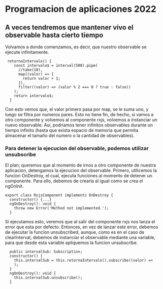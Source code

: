 # Programacion de aplicaciones 2022

## A veces tendremos que mantener vivo el observable hasta cierto tiempo

Volvamos a donde comenzamos, es decir, que nuestro observable se ejecute infinitamente.

```
 retornaIntervalo() {
    const intervalo$ = interval(500).pipe(
      //take(10),
      map((valor) => {
        return valor + 1;
      }),
      filter((valor) => (valor % 2 === 0 ? true : false))
    );
    return intervalo$;
  }
```

Con esto vemos que, el valor primero pasa por map, se le suma uno, y luego se filtra por numeros pares. Esto no tiene fin, de hecho, si vamos a otro componente y volvemos al componente rxjs, volvemos a instanciar un nuevo observable. Asi, podriamos tener infinitos observables durante un tiempo infinito (hasta que exista espacio de memoria que permita almacenar el tamaño del numero o la cantidad de observables).

### Para detener la ejecucion del observable, podemos utilizar unsubscribe

El plan; queremos que al momento de irnos a otro componente de nuestra aplicacion, detengamos la ejecucion del observable. Primero, utilicemos la funcion OnDestroy, el cual, ejecuta funciones al momento de detener un componente. Para ello, debemos de crearla al igual como se crea el ngOnInit.

```
export class RxjsComponent implements OnDestroy {
  constructor() {...}
  ngOnDestroy(): void {
    throw new Error('Method not implemented.');
  }
```

Si ejecutamos esto, veremos que al salir del componente rxjs nos lanza el error que esta por defecto.
Entonces, en vez de lanzar este error, debemos de ejecutar la funcion unsubscribed, aunque, como es en el caso de clearInterval, debemos de instanciar el observable mediante una variable, para que desde esta variable apliquemos la funcion unsubscribe.

```
  public intervalSub: Subscription;
  constructor() {
    this.intervalSub = this.retornaIntervalo().subscribe((valor) =>
    );
  }
  ngOnDestroy(): void {
    this.intervalSub.unsubscribe();
  }

```
